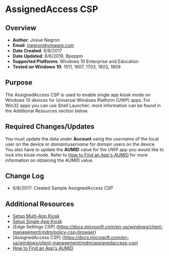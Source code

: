 # AssignedAccess CSP

## Overview
- **Author**: Josue Negron
- **Email**: jnegron@vmware.com
- **Date Created**: 6/8/2017
- **Date Updated**: 8/6/2019, Bpeppin
- **Supported Platforms**: Windows 10 Enterprise and Education
- **Tested on Windows 10**: 1511, 1607, 1703, 1803, 1809

## Purpose 
The AssignedAccess CSP is used to enable single app kiosk mode on Windows 10 devices for Universal Windows Platform (UWP) apps. For Win32 apps you can use Shell Launcher; more information can be found in the Additional Resources section below.
## Required Changes/Updates
You must update the data under **Account** using the *username* of the local user on the device or *domain\\username* for domain users on the device. You also have to update the **AUMID** value for the UWP app you would like to lock into kiosk mode. Refer to [How to Find an App's AUMID](https://docs.microsoft.com/en-us/windows-hardware/customize/enterprise/find-the-application-user-model-id-of-an-installed-app) for more information on obtaining the AUMID value. 


## Change Log
- 6/8/2017: Created Sample AssignedAccess CSP


## Additional Resources
* [Setup Multi-App Kiosk ](https://docs.microsoft.com/en-us/windows/configuration/lock-down-windows-10-to-specific-apps)
* [Setup Single-App Kiosk ](https://docs.microsoft.com/en-us/windows/configuration/kiosk-single-app)
* [Edge Settings CSP] (https://docs.microsoft.com/en-us/windows/client-management/mdm/policy-csp-browser)
* [AssignedAccess CSP] (https://docs.microsoft.com/en-us/windows/client-management/mdm/assignedaccess-csp)
* [How to Find an App's AUMID](https://docs.microsoft.com/en-us/windows-hardware/customize/enterprise/find-the-application-user-model-id-of-an-installed-app)